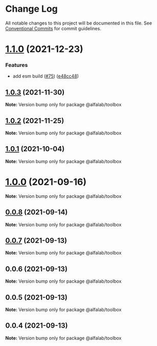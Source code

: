 # Change Log

All notable changes to this project will be documented in this file.
See [Conventional Commits](https://conventionalcommits.org) for commit guidelines.

# [1.1.0](https://github.com/alfa-laboratory/utils/compare/@alfalab/toolbox@1.0.3...@alfalab/toolbox@1.1.0) (2021-12-23)


### Features

* add esm build ([#75](https://github.com/alfa-laboratory/utils/issues/75)) ([e48cc48](https://github.com/alfa-laboratory/utils/commit/e48cc487b5db1815cdaf10ad6639d42741f0d772))





## [1.0.3](https://github.com/alfa-laboratory/utils/compare/@alfalab/toolbox@1.0.2...@alfalab/toolbox@1.0.3) (2021-11-30)

**Note:** Version bump only for package @alfalab/toolbox





## [1.0.2](https://github.com/alfa-laboratory/utils/compare/@alfalab/toolbox@1.0.1...@alfalab/toolbox@1.0.2) (2021-11-25)

**Note:** Version bump only for package @alfalab/toolbox





## [1.0.1](https://github.com/alfa-laboratory/utils/compare/@alfalab/toolbox@1.0.0...@alfalab/toolbox@1.0.1) (2021-10-04)

**Note:** Version bump only for package @alfalab/toolbox





# [1.0.0](https://github.com/alfa-laboratory/utils/compare/@alfalab/toolbox@0.0.8...@alfalab/toolbox@1.0.0) (2021-09-16)

**Note:** Version bump only for package @alfalab/toolbox





## [0.0.8](https://github.com/alfa-laboratory/utils/compare/@alfalab/toolbox@0.0.5...@alfalab/toolbox@0.0.8) (2021-09-14)

**Note:** Version bump only for package @alfalab/toolbox





## [0.0.7](https://github.com/alfa-laboratory/utils/compare/@alfalab/toolbox@0.0.5...@alfalab/toolbox@0.0.7) (2021-09-13)

**Note:** Version bump only for package @alfalab/toolbox





## 0.0.6 (2021-09-13)

**Note:** Version bump only for package @alfalab/toolbox





## 0.0.5 (2021-09-13)

**Note:** Version bump only for package @alfalab/toolbox





## 0.0.4 (2021-09-13)

**Note:** Version bump only for package @alfalab/toolbox

